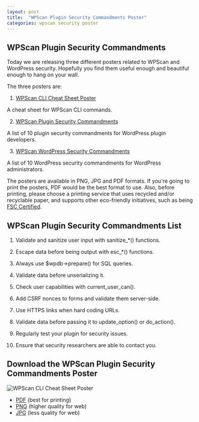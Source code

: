 ```yaml
---
layout: post
title:  "WPScan Plugin Security Commandments Poster"
categories: wpscan security poster
---
```


## WPScan Plugin Security Commandments

Today we are releasing three different posters related to WPScan and WordPress security. Hopefully you find them useful enough and beautiful enough to hang on your wall.

The three posters are:

1. [WPScan CLI Cheat Sheet Poster](https://blog.wpscan.com/wpscan/cheatsheet/poster/2019/11/05/wpscan-cli-cheat-sheet-poster.html)

A cheat sheet for WPScan CLI commands.

2. [WPScan Plugin Security Commandments](https://blog.wpscan.com/wpscan/security/poster/2019/11/05/wpscan-plugin-security-commandments-poster.html)

A list of 10 plugin security commandments for WordPress plugin developers.

3. [WPScan WordPress Security Commandments](https://blog.wpscan.com/wpscan/wordpress/security/poster/2019/11/05/wpscan-wordpress-security-commandments-poster.html)

A list of 10 WordPress security commandments for WordPress administrators.

The posters are available in PNG, JPG and PDF formats. If you're going to print the posters, PDF would be the best format to use. Also, before printing, please choose a printing service that uses recycled and/or recyclable paper, and supports other eco-friendly initiatives, such as being [FSC Certified](https://fsc.org/en/page/become-certified).

## WPScan Plugin Security Commandments List

1. Validate and sanitize user input with sanitize_*() functions.

2. Escape data before being output with esc_*() functions.

3. Always use $wpdb->prepare() for SQL queries.

4. Validate data before unserializing it.

5. Check user capabilities with current_user_can().

6. Add CSRF nonces to forms and validate them server-side.

7. Use HTTPS links when hard coding URLs.

8. Validate data before passing it to update_option() or do_action().

9. Regularly test your plugin for security issues.

10. Ensure that security researchers are able to contact you.

## Download the WPScan Plugin Security Commandments Poster

![WPScan CLI Cheat Sheet Poster](/assets/posts/wpscan-posters/WPScan_Plugin_Security_Commandments.jpg)

- [PDF](/assets/posts/wpscan-posters/WPScan_Plugin_Security_Commandments.pdf) (best for printing)
- [PNG](/assets/posts/wpscan-posters/WPScan_Plugin_Security_Commandments.png) (higher quality for web)
- [JPG](/assets/posts/wpscan-posters/WPScan_Plugin_Security_Commandments.jpg) (less quality for web)
